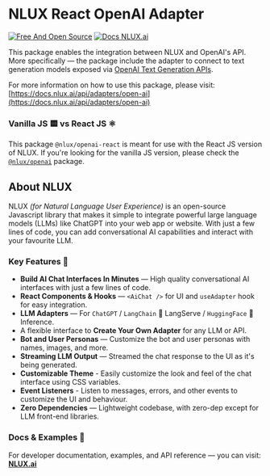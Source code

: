 # NLUX React OpenAI Adapter

[![Free And Open Source](https://img.shields.io/badge/Free%20%26%20Open%20Source-%2348c342)](https://github.com/nluxai/nlux) [![Docs NLUX.ai](https://img.shields.io/badge/Docs_Website-NLUX.dev-%23fa896b)](https://nlux.dev)

This package enables the integration between NLUX and OpenAI's API.  
More specifically ― the package include the adapter to connect to text generation models exposed
via [OpenAI Text Generation APIs](https://platform.openai.com/docs/guides/text-generation).

For more information on how to use this package, please visit:  
[https://docs.nlux.ai/api/adapters/open-ai](https://docs.nlux.ai/api/adapters/open-ai)

### Vanilla JS 🟨 vs React JS ⚛️

This package `@nlux/openai-react` is meant for use with the React JS version of NLUX.
If you're looking for the vanilla JS version, please check
the [`@nlux/openai`](https://www.npmjs.com/package/@nlux/openai) package.

## About NLUX

NLUX _(for Natural Language User Experience)_ is an open-source Javascript library that makes it simple to integrate
powerful large language models (LLMs) like ChatGPT into your web app or website. With just a few lines of code, you
can add conversational AI capabilities and interact with your favourite LLM.

### Key Features 🌟

* **Build AI Chat Interfaces In Minutes** ― High quality conversational AI interfaces with just a few lines of code.
* **React Components & Hooks** ― `<AiChat />` for UI and `useAdapter` hook for easy integration.
* **LLM Adapters** ― For `ChatGPT` / `LangChain` 🦜 LangServe / `HuggingFace` 🤗 Inference.
* A flexible interface to **Create Your Own Adapter** for any LLM or API.
* **Bot and User Personas** ― Customize the bot and user personas with names, images, and more.
* **Streaming LLM Output** ― Streamed the chat response to the UI as it's being generated.
* **Customizable Theme** - Easily customize the look and feel of the chat interface using CSS variables.
* **Event Listeners** - Listen to messages, errors, and other events to customize the UI and behaviour.
* **Zero Dependencies** ― Lightweight codebase, with zero-dep except for LLM front-end libraries.

### Docs & Examples 📖

For developer documentation, examples, and API reference ― you can visit: **[NLUX.ai](https://nlux.ai/)**
